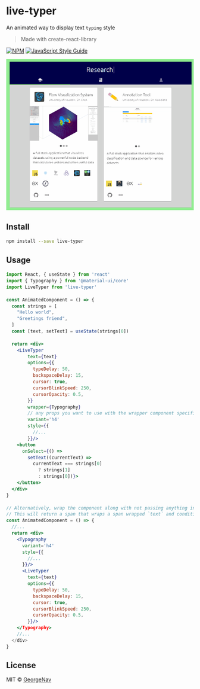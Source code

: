 # live-typer

An animated way to display text `typing` style

> Made with create-react-library

[![NPM](https://img.shields.io/npm/v/live-typer.svg)](https://www.npmjs.com/package/live-typer) [![JavaScript Style Guide](https://img.shields.io/badge/code_style-standard-brightgreen.svg)](https://standardjs.com)

![Alt Text](./example.gif)

## Install

```bash
npm install --save live-typer
```

## Usage

```jsx
import React, { useState } from 'react'
import { Typography } from '@material-ui/core'
import LiveTyper from 'live-typer'

const AnimatedComponent = () => {
  const strings = [
    "Hello world",
    "Greetings friend",
  ]
  const [text, setText] = useState(strings[0])

  return <div>
    <LiveTyper
        text={text}
        options={{
          typeDelay: 50,
          backspaceDelay: 15,
          cursor: true,
          cursorBlinkSpeed: 250,
          cursorOpacity: 0.5,
        }}
        wrapper={Typography}
        // any props you want to use with the wrapper component specified above
        variant='h4'
        style={{
          //...
        }}/>
    <button
      onSelect={() =>
        setText((currentText) =>
          currentText === strings[0]
            ? strings[1]
            : strings[0])}>
    </button>
  </div>
}

// Alternatively, wrap the component along with not passing anything into the wrapper prop.
// This will return a span that wraps a span wrapped `text` and conditionally a span wrapped cursor `'|'`
const AnimatedComponent = () => {
  //...
  return <div>
    <Typography
      variant='h4'
      style={{
        //...
      }}/>
      <LiveTyper
        text={text}
        options={{
          typeDelay: 50,
          backspaceDelay: 15,
          cursor: true,
          cursorBlinkSpeed: 250,
          cursorOpacity: 0.5,
        }}/>
    </Typography>
    //...
  </div>
}
```

## License

MIT © [GeorgeNav](https://github.com/GeorgeNav)
